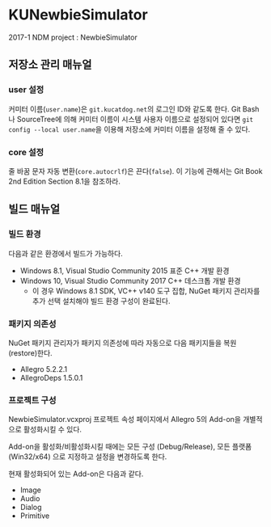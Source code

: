 # KUNewbieSimulator

2017-1 NDM project : NewbieSimulator

## 저장소 관리 매뉴얼

### user 설정

커미터 이름(`user.name`)은 `git.kucatdog.net`의 로그인 ID와 같도록 한다. Git Bash나 SourceTree에 의해 커미터 이름이 시스템 사용자 이름으로 설정되어 있다면 `git config --local user.name`을 이용해 저장소에 커미터 이름을 설정해 줄 수 있다.

### core 설정

줄 바꿈 문자 자동 변환(`core.autocrlf`)은 끈다(`false`). 이 기능에 관해서는 Git Book 2nd Edition Section 8.1을 참조하라.

## 빌드 매뉴얼

### 빌드 환경

다음과 같은 환경에서 빌드가 가능하다.

* Windows 8.1, Visual Studio Community 2015 표준 C++ 개발 환경
* Windows 10, Visual Studio Community 2017 C++ 데스크톱 개발 환경
    * 이 경우 Windows 8.1 SDK, VC++ v140 도구 집합, NuGet 패키지 관리자를 추가 선택 설치해야 빌드 환경 구성이 완료된다.

### 패키지 의존성

NuGet 패키지 관리자가 패키지 의존성에 따라 자동으로 다음 패키지들을 복원(restore)한다.

* Allegro 5.2.2.1
* AllegroDeps 1.5.0.1

### 프로젝트 구성

NewbieSimulator.vcxproj 프로젝트 속성 페이지에서 Allegro 5의 Add-on을 개별적으로 활성화시킬 수 있다.

Add-on을 활성화/비활성화시킬 때에는 모든 구성 (Debug/Release), 모든 플랫폼 (Win32/x64) 으로 지정하고 설정을 변경하도록 한다.

현재 활성화되어 있는 Add-on은 다음과 같다.

* Image
* Audio
* Dialog
* Primitive
